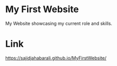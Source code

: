 # My First Website
My Website showcasing my current role and skills.

# Link
https://sajidjahabarali.github.io/MyFirstWebsite/
